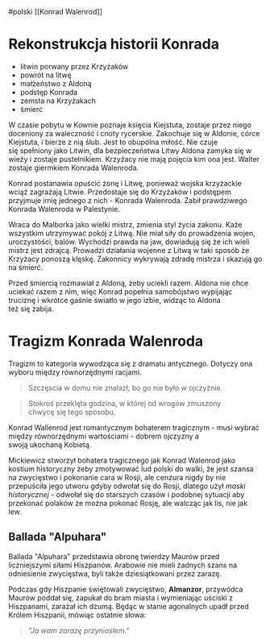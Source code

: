 #polski
[[Konrad Walenrod]]
# Rekonstrukcja historii Konrada

- litwin porwany przez Krzyżaków
- powrót na litwę
- małżeństwo z Aldoną
- podstęp Konrada
- zemsta na Krzyżakach
- śmierć

W czasie pobytu w Kownie poznaje księcia Kiejstuta, zostaje przez niego doceniony za waleczność i cnoty rycerskie.
Zakochuje się w Aldonie, córce Kiejstuta, i bierze z nią ślub. Jest to obupólna miłość.
Nie czuje się spełniony jako Litwin, dla bezpieczeństwa Litwy Aldona zamyka się w wieży i zostaje pustelnikiem.
Krzyżacy nie mają pojęcia kim ona jest. Walter zostaje giermkiem Konrada Walenroda.

Konrad postanawia opuścić żonę i Litwę, ponieważ wojska krzyżackie wciąż zagrażają Litwie.
Przedostaje się do Krzyżaków i podstępem przyjmuje imię jednego z nich - Konrada Walenroda.
Zabił prawdziwego Konrada Walenroda w Palestynie.

Wraca do Malborka jako wielki mistrz, zmienia styl życia zakonu. Każe wszystkim utrzymywać pokój z Litwą.
Nie miał siły do prowadzenia wojen, uroczystości, balów.
Wychodzi prawda na jaw, dowiadują się że ich wieli mistrz jest zdrajcą.
Prowadzi działania wojenne z Litwą w taki sposób że Krzyżacy ponoszą klęskę.
Zakonnicy wykrywają zdradę mistrza i skazują go na śmierć.

Przed śmiercią rozmawiał z Aldoną, żeby uciekli razem. Aldona nie chce uciekać razem z nim, więc Konrad popełnia samobójstwo wypijając truciznę i wkrótce gaśnie światło w jego izbie, widząc to Aldona też się zabija.


# Tragizm Konrada Walenroda

Tragizm to kategoria wywodząca się z dramatu antycznego.
Dotyczy ona wyboru między równorzędnymi racjami.


> Szczęscia w domu nie znalazł, bo go nie było w ojczyźnie.

> Stokroś przeklęta godzina, w której od wrogów zmuszony chwycę się tego sposobu.

Konrad Wallenrod jest romantycznym bohaterem tragicznym - musi wybrać między równorzędnymi wartościami - dobrem ojczyzny a swoją ukochaną Kobietą.

Mickiewicz stworzył bohatera tragicznego jak Konrad Walenrod jako kostium historyczny żeby zmotywować lud polski do walki, że jest szansa na zwycięstwo i pokonanie cara w Rosji, ale cenzura nigdy by nie przepuściła jego utworu gdyby odwołał się do Rosji, dlatego użył *maski historycznej* - odwołał się do starszych czasów i podobnej sytuacji aby przekonać polaków że można pokonać Rosję, ale walcząc jak lis, nie jak lew.

## Ballada "Alpuhara"

Ballada "Alpuhara" przedstawia obronę twierdzy Maurów przed liczniejszymi siłami Hiszpanów. Arabowie nie mieli żadnych szans na odniesienie zwycięstwa, byli także dziesiątkowani przez zarazę.

Podczas gdy Hiszpanie świętowali zwycięstwo, **Almanzor**, przywódca Maurów poddał się, zapukał do bram miasta i wymieniając uściski z Hiszpanami, zarażał ich dżumą. Będąc w stanie agonalnych upadł przed Królem Hiszpanii, mówiąc ostatnie słowa:

> *"Ja wam zarazę przyniosłem."*

